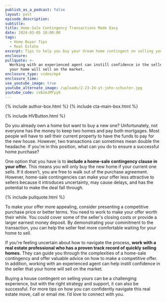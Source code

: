 ```yaml
---
publish_as_a_podcast: false
layout: post
episode_description:
subtitle:
title: Home-Sale Contingency Transactions Made Easy
date: 2024-03-05 10:00:00
tags:
  - Home Buyer Tips
  - Real Estate
excerpt: Tips to help you buy your dream home contingent on selling your old house.
enclosure:
pullquote: >-
  Working with an experienced agent can instill confidence in the seller that
  your home will sell on the market.
enclosure_type: video/mp4
enclosure_time:
use_youtube_image: true
youtube_alternate_image: /uploads/2-23-24-yt-john-schuster.jpg
youtube_code: cVAzmJMYyy0
---
```


{% include author-box.html %}
{% include cta-main-box.html %}

{% include HVButton.html %}

Do you already own a home but want to buy a new one? Unfortunately, not everyone has the money to keep two homes and pay both mortgages. Most people will have to sell their current property to have the funds to pay for the new house. However, two transactions can sometimes mean double the headache. If you're in this position, what can you do to ensure a successful home purchase?

One option that you have is to **include a home-sale contingency clause in your offer.** This means you will only buy the new home if your current one sells. If it doesn’t, you are free to walk out of the purchase agreement. However, home-sale contingencies can make your offer less attractive to sellers because it introduces uncertainty, may cause delays, and has the potential to make the deal fall through.

{% include pullquote.html %}

To make your offer more appealing, consider presenting a competitive purchase price or better terms. You need to work to make your offer worth their while. You could cover some of the seller's closing costs or provide a larger earnest money deposit. By demonstrating your commitment to the transaction, you can help the seller feel more comfortable waiting for your home to sell.

If you're feeling uncertain about how to navigate the process, **work with a real estate professional who has a proven track record of quickly selling homes.** They can guide you through the complexities of a home-sale contingency and offer valuable advice on how to make a competitive offer. In addition, working with an experienced agent can help instill confidence in the seller that your home will sell on the market.

Buying a house contingent on selling yours can be a challenging experience, but with the right strategy and support, it can also be successful. For more tips on how you can confidently navigate this real estate move, call or email me. I’d love to connect with you.